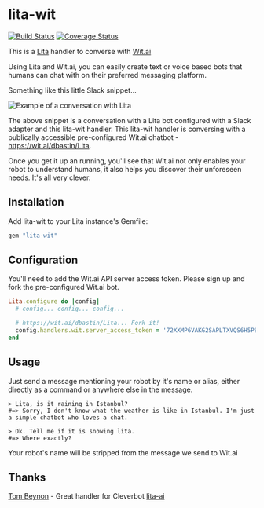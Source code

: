 # lita-wit

[![Build Status](https://travis-ci.org/dbastin/lita-wit.png?branch=master)](https://travis-ci.org/dbastin/lita-wit)
[![Coverage Status](https://coveralls.io/repos/dbastin/lita-wit/badge.png)](https://coveralls.io/r/dbastin/lita-wit)

This is a [Lita](https://www.lita.io) handler to converse with [Wit.ai](https://www.wit.ai)

Using Lita and Wit.ai, you can easily create text or voice based bots that humans can chat with on their preferred messaging platform.

Something like this little Slack snippet...

![Example of a conversation with Lita](https://raw.github.com/dbastin/lita-wit/master/example.png)

The above snippet is a conversation with a Lita bot configured with a Slack adapter and this lita-wit handler.
This lita-wit handler is conversing with a publically accessible pre-configured Wit.ai chatbot - https://wit.ai/dbastin/Lita.

Once you get it up an running, you'll see that Wit.ai not only enables your robot to understand humans, it also helps you discover their unforeseen needs. It's all very clever.

## Installation

Add lita-wit to your Lita instance's Gemfile:

``` ruby
gem "lita-wit"
```

## Configuration

You'll need to add the Wit.ai API server access token. Please sign up and fork the pre-configured Wit.ai bot.

``` ruby
Lita.configure do |config|
  # config... config... config...

  # https://wit.ai/dbastin/Lita... Fork it!
  config.handlers.wit.server_access_token = '72XXMP6VAKG2SAPLTXVQS6H5PBLVQIJW'
end
```

## Usage

Just send a message mentioning your robot by it's name or alias, either directly as a command or anywhere else in the message.

```
> Lita, is it raining in Istanbul?
#=> Sorry, I don't know what the weather is like in Istanbul. I'm just a simple chatbot who loves a chat.

> Ok. Tell me if it is snowing lita.
#=> Where exactly?
```

Your robot's name will be stripped from the message we send to Wit.ai

## Thanks

[Tom Beynon](https://github.com/tombeynon) - Great handler for Cleverbot [lita-ai](https://github.com/tombeynon/lita-ai)

